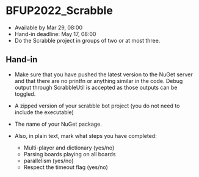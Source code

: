 # BFUP2022_Scrabble

- Available by Mar 29, 08:00
- Hand-in deadline: May 17, 08:00
- Do the Scrabble project in groups of two or at most three.

## Hand-in
- Make sure that you have pushed the latest version to the NuGet server and that there are no printfn or anything similar in the code. Debug output through ScrabbleUtil is accepted as those outputs can be toggled.

- A zipped version of your scrabble bot project (you do not need to include the executable)
- The name of your NuGet package.
- Also, in plain text, mark what steps you have completed:
  - Multi-player and dictionary (yes/no)
  - Parsing boards playing on all boards
  - parallelism (yes/no)
  - Respect the timeout flag (yes/no)
